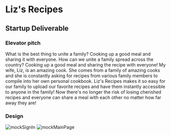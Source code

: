 # Liz's Recipes

## Startup Deliverable

### Elevator pitch

What is the best thing to unite a family? Cooking up a good meal and sharing it with everyone. How can we unite a family spread across the country? Cooking up a good meal and sharing the recipe with everyone! My wife, Liz, is an amazing cook. She comes from a family of amazing cooks and she is constantly asking for recipes from various family members to compile into her own personal cookbook. Liz's Recipes makes it so easy for our family to upload our favorite recipes and have them instantly accessible to anyone in the family! Now there's no longer the risk of losing cherished recipes and everyone can share a meal with each other no matter how far away they are!

### Design

![mockSignIn](https://github.com/lgoeckeritz/startup/assets/112588957/959df0d2-fe25-4678-bae2-460b3d8cdaba)
![mockMainPage](https://github.com/lgoeckeritz/startup/assets/112588957/250bda18-c032-4fe5-91ee-f3fbd9a4d676)
